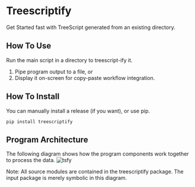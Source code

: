 # Treescriptify
Get Started fast with TreeScript generated from an existing directory.

## How To Use
Run the main script in a directory to treescript-ify it.

1. Pipe program output to a file, or
2. Display it on-screen for copy-paste workflow integration.

## How To Install
You can manually install a release (if you want), or use pip.

`pip install treescriptify`

## Program Architecture
The following diagram shows how the program components work together to process the data.
![tsfy](https://github.com/DK96-OS/tsfy/assets/69859316/84f127f0-cf19-418b-be78-572fbb96868c)

Note: All source modules are contained in the treescriptify package. The input package is merely symbolic in this diagram.
